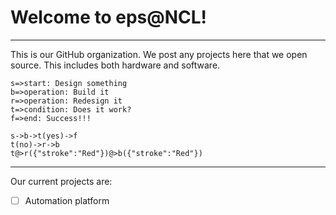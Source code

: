 # Welcome to eps@NCL!

---

This is our GitHub organization. We post any projects here that we open source. This includes both hardware and software.

```flowchart
s=>start: Design something
b=>operation: Build it
r=>operation: Redesign it
t=>condition: Does it work?
f=>end: Success!!!

s->b->t(yes)->f
t(no)->r->b
t@>r({"stroke":"Red"})@>b({"stroke":"Red"})
```

---

Our current projects are:

- [ ] Automation platform


